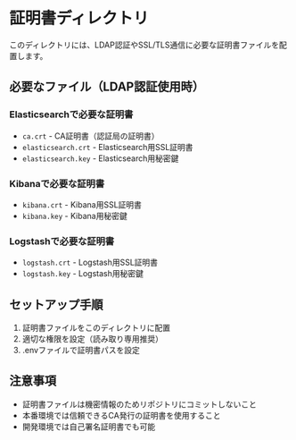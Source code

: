 # 証明書ディレクトリ

このディレクトリには、LDAP認証やSSL/TLS通信に必要な証明書ファイルを配置します。

## 必要なファイル（LDAP認証使用時）

### Elasticsearchで必要な証明書
- `ca.crt` - CA証明書（認証局の証明書）
- `elasticsearch.crt` - Elasticsearch用SSL証明書
- `elasticsearch.key` - Elasticsearch用秘密鍵

### Kibanaで必要な証明書
- `kibana.crt` - Kibana用SSL証明書  
- `kibana.key` - Kibana用秘密鍵

### Logstashで必要な証明書
- `logstash.crt` - Logstash用SSL証明書
- `logstash.key` - Logstash用秘密鍵

## セットアップ手順

1. 証明書ファイルをこのディレクトリに配置
2. 適切な権限を設定（読み取り専用推奨）
3. .envファイルで証明書パスを設定

## 注意事項

- 証明書ファイルは機密情報のためリポジトリにコミットしないこと
- 本番環境では信頼できるCA発行の証明書を使用すること
- 開発環境では自己署名証明書でも可能